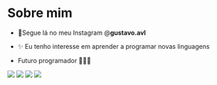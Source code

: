 # Sobre mim
- 👻Segue lá no meu Instagram @__gustavo.avl__

- ✨ Eu tenho interesse em aprender a programar novas linguagens

- Futuro programador 🤪💪🔥

[![](https://img.shields.io/badge/github-%23121011.svg?style=for-the-badge&logo=github&logoColor=white)](https://github.com/GustavoAvila646)
[![](https://img.shields.io/badge/Scratch-4D97FF?style=for-the-badge&logo=Scratch&logoColor=white)](https://scratch.mit.edu/)
[![](https://img.shields.io/badge/JavaScript-323330?style=for-the-badge&logo=javascript&logoColor=F7DF1E)](https://editor.p5js.org/)
[![](https://img.shields.io/badge/Instagram-E4405F?style=for-the-badge&logo=instagram&logoColor=white)](https://www.instagram.com/gustavoavl_)
